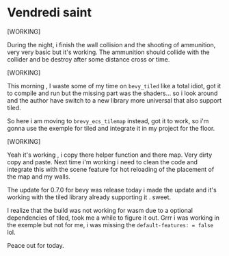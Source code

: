

# Vendredi saint 


[WORKING]

During the night, i finish the wall collision and the shooting of ammunition, very very basic
but it's working. The ammunition should collide with the collider and be destroy after some distance cross
or time.

[WORKING]

This morning , I waste some of my time on `bevy_tiled` like a total idiot, got it to compile and run
but the missing part was the shaders... so i look around and the author have switch
to a new library more universal that also support tiled.

So here i am moving to `brevy_ecs_tilemap` instead, got it to work, so i'm gonna use the exemple
for tiled and integrate it in my project for the floor.

[WORKING]

Yeah it's working ,  i copy there helper function and there map. Very dirty copy and paste.
Next time i'm working i need to clean the code and integrate this with the scene feature
for hot reloading of the placement of the map and my walls.

The update for 0.7.0 for bevy was release today i made the update and it's working
with the tiled library already supporting it . sweet.

I realize that the build was not working for wasm due to a optional dependencies
of tiled, took me a while to figure it out. Grrr i was working in the exemple but
not for me, i was missing the `default-features: = false` lol.

Peace out for today.
